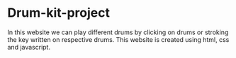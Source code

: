 # Drum-kit-project
In this website we can play different drums by clicking on drums or stroking the key written on respective drums. This website is created using html, css and javascript.
